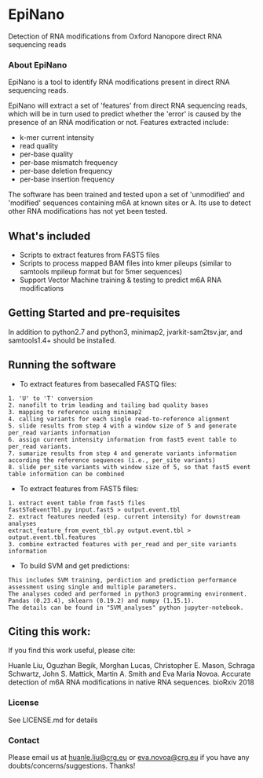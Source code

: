 # EpiNano
Detection of RNA modifications from Oxford Nanopore direct RNA sequencing reads

### About EpiNano
EpiNano is a tool to identify RNA modifications present in direct RNA sequencing reads. 

EpiNano will extract a set of 'features' from direct RNA sequencing reads, which will be in turn used to predict whether the 'error' is caused by the presence of an RNA modification or not. 
Features extracted include: 
- k-mer current intensity
- read quality
- per-base quality
- per-base mismatch frequency
- per-base deletion frequency
- per-base insertion frequency

The software has been trained and tested upon a set of 'unmodified' and 'modified' sequences containing m6A at known sites or A. Its use to detect other RNA modifications has not yet been tested. 

## What's included
- Scripts to extract features from FAST5 files
- Scripts to process mapped BAM files into kmer pileups (similar to samtools mpileup format but for 5mer sequences)
- Support Vector Machine training & testing to predict m6A RNA modifications

## Getting Started and pre-requisites
In addition to python2.7 and python3, minimap2, jvarkit-sam2tsv.jar, and samtools1.4+ should be installed.

## Running the software
* To extract features from basecalled FASTQ files: 
```
1. 'U' to 'T' conversion
2. nanofilt to trim leading and tailing bad quality bases
3. mapping to reference using minimap2
4. calling variants for each single read-to-reference alignment
5. slide results from step 4 with a window size of 5 and generate per_read variants information 
6. assign current intensity information from fast5 event table to per_read variants.
7. sumarize results from step 4 and generate variants information according the reference sequences (i.e., per_site variants)
8. slide per_site variants with window size of 5, so that fast5 event table information can be combined
```



* To extract features from FAST5 files: 
``` 
1. extract event table from fast5 files
fast5ToEventTbl.py input.fast5 > output.event.tbl
2. extract features needed (esp. current intensity) for downstream analyses
extract_feature_from_event_tbl.py output.event.tbl > output.event.tbl.features
3. combine extracted features with per_read and per_site variants information

```
* To build SVM and get predictions:
```
This includes SVM training, perdiction and prediction performance assessment using single and multiple parameters.
The analyses coded and performed in python3 programming environment. 
Pandas (0.23.4), sklearn (0.19.2) and numpy (1.15.1). 
The details can be found in "SVM_analyses" python jupyter-notebook. 

```

## Citing this work:
If you find this work useful, please cite:

Huanle Liu, Oguzhan Begik, Morghan Lucas, Christopher E. Mason, Schraga Schwartz, John S. Mattick, Martin A. Smith and Eva Maria Novoa. Accurate detection of m6A RNA modifications in native RNA sequences. bioRxiv 2018

### License 
See LICENSE.md for details

### Contact
Please email us at huanle.liu@crg.eu or eva.novoa@crg.eu if you have any doubts/concerns/suggestions.
Thanks!

